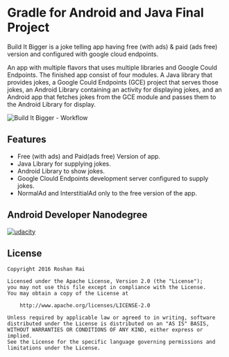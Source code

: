 # Gradle for Android and Java Final Project

Build It Bigger is a joke telling app having free (with ads) &amp; paid (ads free) version and configured with google cloud endpoints.

An app with multiple flavors that uses multiple libraries and Google Could Endpoints. The finished app consist
of four modules. A Java library that provides jokes, a Google Could Endpoints
(GCE) project that serves those jokes, an Android Library containing an
activity for displaying jokes, and an Android app that fetches jokes from the
GCE module and passes them to the Android Library for display.

![Build It Bigger - Workflow](../master/project_workflow.png)

## Features 

* Free (with ads) and Paid(ads free) Version of app.
* Java Library for supplying jokes.
* Android Library to show jokes.
* Google Clould Endpoints development server configured to supply jokes.
* NormalAd and InterstitialAd only to the free version of the app.


## Android Developer Nanodegree
[![udacity][1]][2]

[1]: ../master/nanodegree-logo.png
[2]: https://www.udacity.com/course/android-developer-nanodegree--nd801

## License

    Copyright 2016 Roshan Rai

    Licensed under the Apache License, Version 2.0 (the "License");
    you may not use this file except in compliance with the License.
    You may obtain a copy of the License at

        http://www.apache.org/licenses/LICENSE-2.0

    Unless required by applicable law or agreed to in writing, software
    distributed under the License is distributed on an "AS IS" BASIS,
    WITHOUT WARRANTIES OR CONDITIONS OF ANY KIND, either express or implied.
    See the License for the specific language governing permissions and
    limitations under the License.

